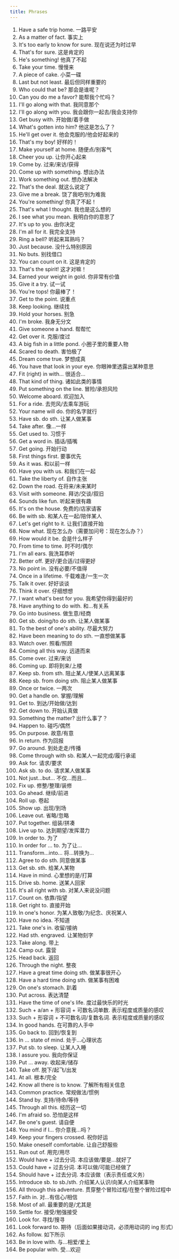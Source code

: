 ```yaml
---
title: Phrases
---
```


1. Have a safe trip home. 一路平安
1. As a matter of fact. 事实上
1. It's too early to know for sure. 现在说还为时过早
1. That's for sure. 这是肯定的
1. He's something! 他真了不起
1. Take your time. 慢慢来
1. A piece of cake. 小菜一碟
1. Last but not least. 最后但同样重要的
1. Who could that be? 那会是谁呢？
1. Can you do me a favor? 能帮我个忙吗？
1. I'll go along with that. 我同意那个
1. I'll go along with you. 我会跟你一起去/我会支持你
1. Get busy with. 开始做/着手做
1. What's gotten into him? 他这是怎么了？
1. He'll get over it. 他会克服的/他会好起来的
1. That's my boy! 好样的！
1. Make yourself at home. 随便点/别客气
1. Cheer you up. 让你开心起来
1. Come by. 过来/来访/获得
1. Come up with something. 想出办法
1. Work something out. 想办法解决
1. That's the deal. 就这么说定了
1. Give me a break. 饶了我吧/别为难我
1. You're something! 你真了不起！
1. That's what I thought. 我也是这么想的
1. I see what you mean. 我明白你的意思了
1. It's up to you. 由你决定
1. I'm all for it. 我完全支持
1. Ring a bell? 听起来耳熟吗？
1. Just because. 没什么特别原因
1. No buts. 别找借口
1. You can count on it. 这是肯定的
1. That's the spirit! 这才对嘛！
1. Earned your weight in gold. 你非常有价值
1. Give it a try. 试一试
1. You're tops! 你最棒了！
1. Get to the point. 说重点
1. Keep looking. 继续找
1. Hold your horses. 别急
1. I'm broke. 我身无分文
1. Give someone a hand. 帮帮忙
1. Get over it. 克服/度过
1. A big fish in a little pond. 小圈子里的重要人物
1. Scared to death. 害怕极了
1. Dream come true. 梦想成真
1. You have that look in your eye. 你眼神里透露出某种意思
1. Fit (right) in with... 很适合...
1. That kind of thing. 诸如此类的事情
1. Put something on the line. 冒险/承担风险
1. Welcome aboard. 欢迎加入
1. For a ride. 去兜风/去乘车游玩
1. Your name will do. 你的名字就行
1. Have sb. do sth. 让某人做某事
1. Take after. 像...一样
1. Get used to. 习惯于
1. Get a word in. 插话/插嘴
1. Get going. 开始行动
1. First things first. 要事优先
1. As it was. 和以前一样
1. Have you with us. 和我们在一起
1. Take the liberty of. 自作主张
1. Down the road. 在将来/未来某时
1. Visit with someone. 拜访/交谈/叙旧
1. Sounds like fun. 听起来很有趣
1. It's on the house. 免费的/店家请客
1. Be with sb. 和某人在一起/陪伴某人
1. Let's get right to it. 让我们直接开始
1. Now what. 现在怎么办（需要加问号：现在怎么办？）
1. How would it be. 会是什么样子
1. From time to time. 时不时/偶尔
1. I'm all ears. 我洗耳恭听
1. Better off. 更好/更合适/过得更好
1. No point in. 没有必要/不值得
1. Once in a lifetime. 千载难逢/一生一次
1. Talk it over. 好好谈谈
1. Think it over. 仔细想想
1. I want what's best for you. 我希望你得到最好的
1. Have anything to do with. 和...有关系
1. Go into business. 做生意/经商
1. Get sb. doing/to do sth. 让某人做某事
1. To the best of one's ability. 尽最大努力
1. Have been meaning to do sth. 一直想做某事
1. Watch over. 照看/照顾
1. Coming all this way. 远道而来
1. Come over. 过来/来访
1. Coming up. 即将到来/上楼
1. Keep sb. from sth. 阻止某人/使某人远离某事
1. Keep sb. from doing sth. 阻止某人做某事
1. Once or twice. 一两次
1. Get a handle on. 掌握/理解
1. Get to. 到达/开始做/达到
1. Get down to. 开始认真做
1. Something the matter? 出什么事了？
1. Happen to. 碰巧/偶然
1. On purpose. 故意/有意
1. In return. 作为回报
1. Go around. 到处走走/传播
1. Come through with sb. 和某人一起完成/履行承诺
1. Ask for. 请求/要求
1. Ask sb. to do. 请求某人做某事
1. Not just...but... 不仅...而且...
1. Fix up. 修整/整理/装修
1. Go ahead. 继续/前进
1. Roll up. 卷起
1. Show up. 出现/到场
1. Leave out. 省略/忽略
1. Put together. 组装/拼凑
1. Live up to. 达到期望/发挥潜力
1. In order to. 为了
1. In order for ... to. 为了让...
1. Transform...into... 将...转换为...
1. Agree to do sth. 同意做某事
1. Get sb. sth. 给某人某物
1. Have in mind. 心里想的是/打算
1. Drive sb. home. 送某人回家
1. It's all right with sb. 对某人来说没问题
1. Count on. 依靠/指望
1. Get right to. 直接开始
1. In one's honor. 为某人致敬/为纪念、庆祝某人
1. Have no idea. 不知道
1. Take one's in. 收留/接纳
1. Had sth. engraved. 让某物刻字
1. Take along. 带上
1. Camp out. 露营
1. Head back. 返回
1. Through the night. 整夜
1. Have a great time doing sth. 做某事很开心
1. Have a hard time doing sth. 做某事有困难
1. On one's stomach. 趴着
1. Put across. 表达清楚
1. Have the time of one's life. 度过最快乐的时光
1. Such + a/an + 形容词 + 可数名词单数. 表示程度或质量的感叹
1. Such + 形容词 + 不可数名词/复数名词. 表示程度或质量的感叹
1. In good hands. 在可靠的人手中
1. Go back to. 回到/恢复到
1. In ... state of mind. 处于...心理状态
1. Put sb. to sleep. 让某人入睡
1. I assure you. 我向你保证
1. Put ... away. 收起来/储存
1. Take off. 脱下/起飞/出发
1. At all. 根本/完全
1. Know all there is to know. 了解所有相关信息
1. Common practice. 常规做法/惯例
1. Stand by. 支持/待命/等待
1. Through all this. 经历这一切
1. I'm afraid so. 恐怕是这样
1. Be one's guest. 请自便
1. You mind if I... 你介意我...吗？
1. Keep your fingers crossed. 祝你好运
1. Make oneself comfortable. 让自己舒服些
1. Run out of. 用完/用尽
1. Would have + 过去分词. 本应该做/要是...就好了
1. Could have + 过去分词. 本可以做/可能已经做了
1. Should have + 过去分词. 本应该做（表示责任或义务）
1. Introduce sb. to sb./sth. 介绍某人认识/向某人介绍某事物
1. All through this adventure. 贯穿整个冒险过程/在整个冒险过程中
1. Faith in. 对...有信心/相信
1. Most of all. 最重要的是/尤其是
1. Settle for. 接受/勉强接受
1. Look for. 寻找/搜寻
1. Look forward to. 期待（后面如果接动词，必须用动词的 ing 形式）
1. As follow. 如下所示
1. Be in love with. 与...相爱/爱上
1. Be popular with. 受...欢迎